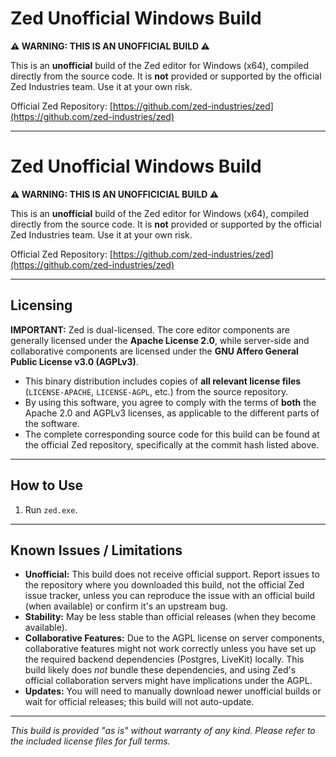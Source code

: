 # Zed Unofficial Windows Build

**⚠️ WARNING: THIS IS AN UNOFFICIAL BUILD ⚠️**

This is an **unofficial** build of the Zed editor for Windows (x64), compiled directly from the source code. It is **not** provided or supported by the official Zed Industries team. Use it at your own risk.

Official Zed Repository: [https://github.com/zed-industries/zed](https://github.com/zed-industries/zed)

---

# Zed Unofficial Windows Build

**⚠️ WARNING: THIS IS AN UNOFFICICIAL BUILD ⚠️**

This is an **unofficial** build of the Zed editor for Windows (x64), compiled directly from the source code. It is **not** provided or supported by the official Zed Industries team. Use it at your own risk.

Official Zed Repository: [https://github.com/zed-industries/zed](https://github.com/zed-industries/zed)

---
## Licensing

**IMPORTANT:** Zed is dual-licensed. The core editor components are generally licensed under the **Apache License 2.0**, while server-side and collaborative components are licensed under the **GNU Affero General Public License v3.0 (AGPLv3)**.

*   This binary distribution includes copies of **all relevant license files** (`LICENSE-APACHE`, `LICENSE-AGPL`, etc.) from the source repository.
*   By using this software, you agree to comply with the terms of **both** the Apache 2.0 and AGPLv3 licenses, as applicable to the different parts of the software.
*   The complete corresponding source code for this build can be found at the official Zed repository, specifically at the commit hash listed above.

---

## How to Use

1.  Run `zed.exe`.

---

## Known Issues / Limitations

*   **Unofficial:** This build does not receive official support. Report issues to the repository where you downloaded this build, not the official Zed issue tracker, unless you can reproduce the issue with an official build (when available) or confirm it's an upstream bug.
*   **Stability:** May be less stable than official releases (when they become available).
*   **Collaborative Features:** Due to the AGPL license on server components, collaborative features might not work correctly unless you have set up the required backend dependencies (Postgres, LiveKit) locally. This build likely does *not* bundle these dependencies, and using Zed's official collaboration servers might have implications under the AGPL.
*   **Updates:** You will need to manually download newer unofficial builds or wait for official releases; this build will not auto-update.

---

*This build is provided "as is" without warranty of any kind. Please refer to the included license files for full terms.*
